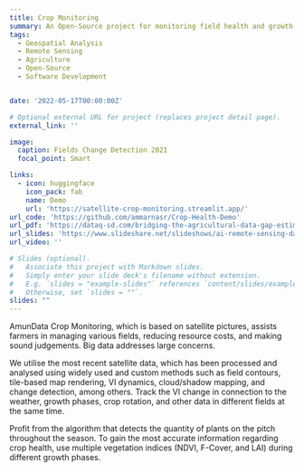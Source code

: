 ```yaml
---
title: Crop Monitoring
summary: An Open-Source project for monitoring field health and growth stage development. I used real-time Sentinel-2 imagery, Python, Streamlit, GeoPandas, and JavaScript to create a web app demo to showcase the product. The web app takes a GeoJSON file as input and returns a map with the field boundaries and the NDVI, LAI, and True Color images for each field. 
tags:
  - Geospatial Analysis
  - Remote Sensing
  - Agriculture
  - Open-Source
  - Software Development


date: '2022-05-17T00:00:00Z'

# Optional external URL for project (replaces project detail page).
external_link: ''

image:
  caption: Fields Change Detection 2021
  focal_point: Smart

links:
  - icon: huggingface
    icon_pack: fab
    name: Demo
    url: 'https://satellite-crop-monitoring.streamlit.app/'
url_code: 'https://github.com/ammarnasr/Crop-Health-Demo'
url_pdf: 'https://dataq-sd.com/bridging-the-agricultural-data-gap-estimating-cultivated-lands-using-satellite-based-land-cover-classification/'
url_slides: 'https://www.slideshare.net/slideshows/ai-remote-sensing-data-for-crop-monitoring/266499657'
url_video: ''

# Slides (optional).
#   Associate this project with Markdown slides.
#   Simply enter your slide deck's filename without extension.
#   E.g. `slides = "example-slides"` references `content/slides/example-slides.md`.
#   Otherwise, set `slides = ""`.
slides: ""
---
```

AmunData Crop Monitoring, which is based on satellite pictures, assists farmers in managing various fields, reducing resource costs, and making sound judgements. Big data addresses large concerns.


We utilise the most recent satellite data, which has been processed and analysed using widely used and custom methods such as field contours, tile-based map rendering, VI dynamics, cloud/shadow mapping, and change detection, among others. Track the VI change in connection to the weather, growth phases, crop rotation, and other data in different fields at the same time. 

Profit from the algorithm that detects the quantity of plants on the pitch throughout the season. To gain the most accurate information regarding crop health, use multiple vegetation indices (NDVI, F-Cover, and LAI) during different growth phases.
